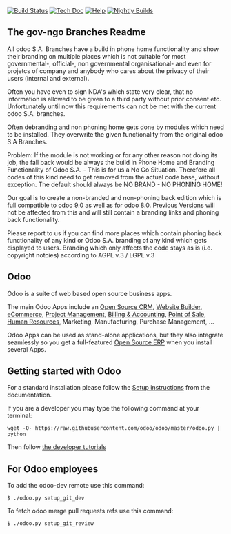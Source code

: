 [![Build Status](http://runbot.odoo.com/runbot/badge/flat/1/master.svg)](http://runbot.odoo.com/runbot)
[![Tech Doc](http://img.shields.io/badge/master-docs-8f8f8f.svg?style=flat)](http://www.odoo.com/documentation/master)
[![Help](http://img.shields.io/badge/master-help-8f8f8f.svg?style=flat)](https://www.odoo.com/forum/help-1)
[![Nightly Builds](http://img.shields.io/badge/master-nightly-8f8f8f.svg?style=flat)](http://nightly.odoo.com/)

The gov-ngo Branches Readme
-------------------------

All odoo S.A. Branches have a build in phone home functionality and show their branding on multiple places which is not suitable for most governmental-, official-, non governmental organisational- and even for projetcs of company and anybody who cares about the privacy of their users (internal and external).

Often you have even to sign NDA's which state very clear, that no information is allowed to be given to a third party without prior consent etc. Unfortunately until now this requirements can not be met with the current odoo S.A. branches.

Often debranding and non phoning home gets done by modules which need to be installed. They overwrite the given functionality from the original odoo S.A Branches.

Problem: 
If the module is not working or for any other reason not doing its job, the fall back would be always the build in Phone Home and Branding Functionality of Odoo S.A. - This is for us a No Go Situation. Therefore all codes of this kind need to get removed from the actual code base, without exception. The default should always be NO BRAND - NO PHONING HOME!

Our goal is to create a non-branded and non-phoning back edition which is full compatible to odoo 9.0 as well as for odoo 8.0. Previous Versions will not be affected from this and will still contain a branding links and phoning back functionality.

Please report to us if you can find more places which contain phoning back functionality of any kind or Odoo S.A. branding of any kind which gets displayed to users. Branding which only affects the code stays as is (i.e. copyright notcies) according to AGPL v.3 / LGPL v.3

Odoo
----

Odoo is a suite of web based open source business apps.

The main Odoo Apps include an <a href="https://www.odoo.com/page/crm">Open Source CRM</a>, <a href="https://www.odoo.com/page/website-builder">Website Builder</a>, <a href="https://www.odoo.com/page/e-commerce">eCommerce</a>, <a href="https://www.odoo.com/page/project-management">Project Management</a>, <a href="https://www.odoo.com/page/accounting">Billing &amp; Accounting</a>, <a href="https://www.odoo.com/page/point-of-sale">Point of Sale</a>, <a href="https://www.odoo.com/page/employees">Human Resources</a>, Marketing, Manufacturing, Purchase Management, ...  

Odoo Apps can be used as stand-alone applications, but they also integrate seamlessly so you get
a full-featured <a href="https://www.odoo.com">Open Source ERP</a> when you install several Apps.


Getting started with Odoo
-------------------------
For a standard installation please follow the <a href="https://www.odoo.com/documentation/8.0/setup/install.html">Setup instructions</a>
from the documentation.

If you are a developer you may type the following command at your terminal:

    wget -O- https://raw.githubusercontent.com/odoo/odoo/master/odoo.py | python

Then follow <a href="https://www.odoo.com/documentation/8.0/tutorials.html">the developer tutorials</a>


For Odoo employees
------------------

To add the odoo-dev remote use this command:

    $ ./odoo.py setup_git_dev

To fetch odoo merge pull requests refs use this command:

    $ ./odoo.py setup_git_review

